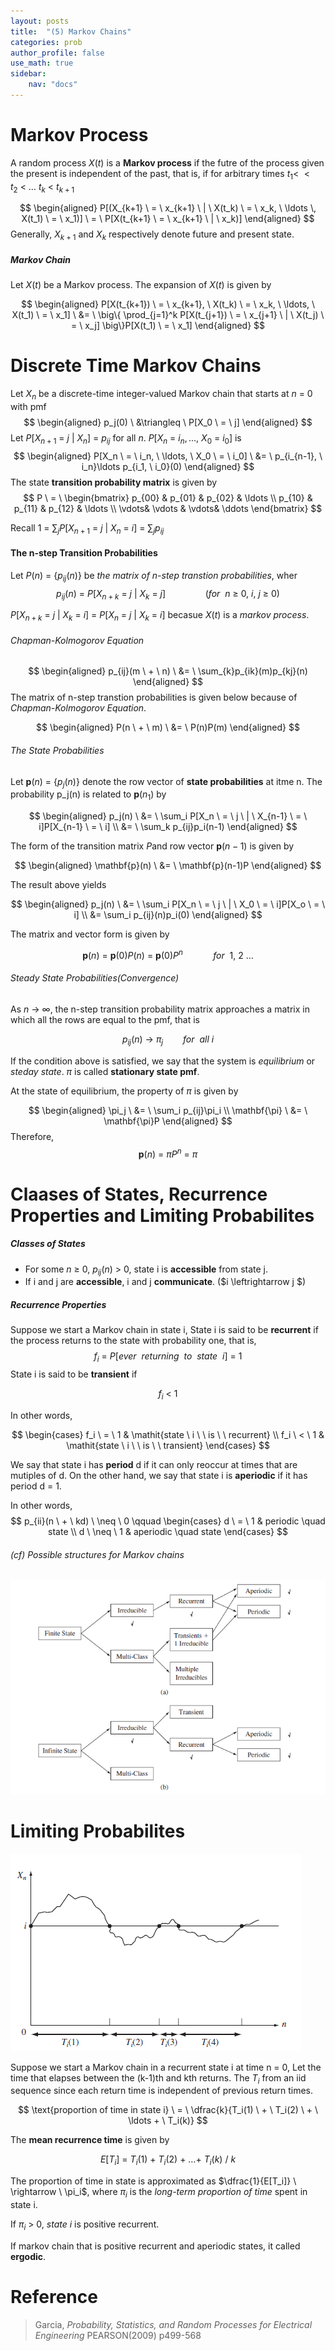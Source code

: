 ```yaml
---
layout: posts
title:  "(5) Markov Chains"
categories: prob
author_profile: false
use_math: true
sidebar:
    nav: "docs"
---
```


# Markov Process
A random process $X(t)$ is a **Markov process** if the futre of the process given the present is independent of the past, that is, if for arbitrary times $t_1 < \ < t_2 \ < \ \ldots \ t_k \ < \ t_{k+1}$

$$
    \begin{aligned}
        P[(X_{k+1} \ = \ x_{k+1} \ | \ X(t_k) \ = \ x_k, \ \ldots \, X(t_1) \ = \ x_1)] \ = \ P[X(t_{k+1} \ = \ x_{k+1} \ | \ x_k)]
    \end{aligned}
$$
Generally, $X_{k+1}$ and $X_k$ respectively denote future and present state.

##### Markov Chain
Let $X(t)$ be a Markov process. The expansion of $X(t)$ is given by

$$
    \begin{aligned}
        P[X(t_{k+1}) \ = \ x_{k+1}, \ X(t_k) \ = \ x_k, \ \ldots, \ X(t_1) \ = \ x_1] \ &= \ \big\{ \prod_{j=1}^k P[X(t_{j+1}) \ = \ x_{j+1} \ | \ X(t_j) \ = \ x_j]  \big\}P[X(t_1) \ = \ x_1]
    \end{aligned}
$$

# Discrete Time Markov Chains
Let $X_n$ be a discrete-time integer-valued Markov chain that starts at $n \ = \ 0$ with pmf
$$
    \begin{aligned}
        p_j(0) \ &\triangleq \ P[X_0 \ = \ j]
    \end{aligned}
$$
Let $P[X_{n+1} \ = \ j \ | \ X_n] \ = \ p_{ij}$ for all $n$. $P[X_n \ = \ i_n, \ldots, \ X_0 \ = \ i_0]$ is
$$
    \begin{aligned}
        P[X_n \ = \ i_n, \ \ldots, \ X_0 \ = \ i_0] \ &= \ p_{i_{n-1}, \ i_n}\ldots p_{i_1, \ i_0}(0)
    \end{aligned}
$$
The state **transition probability matrix** is given by
$$
    P \ = \ \begin{bmatrix}
        p_{00} & p_{01} & p_{02} & \ldots \\
        p_{10} & p_{11} & p_{12} & \ldots \\
         \vdots& \vdots &  \vdots& \ddots
    \end{bmatrix}
$$

Recall $1 \ = \ \sum_j P[X_{n+1} \ = \ j \ | \ X_n \ = \ i] \ = \ \sum_j p_{ij}$

#### The n-step Transition Probabilities
Let $P(n) \ = \ \{ p_{ij}(n) \}$ be *the matrix of n-step transtion probabilities*, wher
$$
    p_{ij}(n) \ = \ P[X_{n+k} \ = \ j \ | \ X_k \ = \ j]    \qquad \qquad (for \  \ n \ \geq \ 0, \ i, \ j \ \geq \ 0)
$$

$P[X_{n+k} \ = \ j \ | \ X_k \ = \ i] \ = \ P[X_n \ = \ j \ | \ X_k \ = \ i]$ becasue $X(t)$ is a *markov process*.

###### Chapman-Kolmogorov Equation
$$
    \begin{aligned}
        p_{ij}(m \ + \ n) \ &= \ \sum_{k}p_{ik}(m)p_{kj}(n)
    \end{aligned}
$$
The matrix of n-step transtion probabilities is given below because of *Chapman-Kolmogorov Equation*.

$$
    \begin{aligned}
        P(n \ + \ m) \ &= \ P(n)P(m)        
    \end{aligned}
$$

###### The State Probabilities
Let $\mathbf{p}(n) \ = \ \{ p_j(n) \}$ denote the row vector of **state probabilities** at itme n.
The probability p_j(n) is related to $\mathbf{p}(n_1)$ by

$$
    \begin{aligned}
        p_j(n) \ &= \ \sum_i P[X_n \ = \ j \ | \ X_{n-1} \ = \ i]P[X_{n-1} \ = \ i] \\
                 &= \ \sum_k p_{ij}p_i(n-1)
    \end{aligned}
$$

The form of the transition matrix $P$and row vector $\mathbf{p}(n-1)$ is given by

$$
    \begin{aligned}
        \mathbf{p}(n) \ &= \ \mathbf{p}(n-1)P   
     \end{aligned}
$$

The result above yields

$$
    \begin{aligned}
        p_j(n) \ &= \ \sum_i P[X_n \ = \ j \ | \ X_0 \ = \ i]P[X_o \ = \ i] \\
                 &= \sum_i p_{ij}(n)p_i(0)
    \end{aligned}
$$

The matrix and vector form is given by

$$
    \mathbf{p}(n) \ = \ \mathbf{p}(0)P(n) \ = \ \mathbf{p}(0)P^n    \qquad \quad for \ \ 1, \ 2 \ \ldots
$$

###### Steady State Probabilities(Convergence)
As $n \ \rightarrow \ \infty$, the n-step transition probability matrix approaches a matrix in which all the rows are equal to the pmf, that is

$$
    p_{ij}(n) \ \rightarrow \ \pi_j \qquad for \ \ all \ i
$$

If the condition above is satisfied, we say that the system is *equilibrium* or *steday state*.
$\pi$ is called **stationary state pmf**.

At the state of equilibrium, the property of $\pi$ is given by

$$
    \begin{aligned}
        \pi_j \ &= \ \sum_i p_{ij}\pi_i \\
        \mathbf{\pi} \ &= \ \mathbf{\pi}P     
    \end{aligned}
$$
Therefore, 
$$
    \mathbf{p}(n) \ = \ \pi P^n \ = \ \pi
$$

# Claases of States, Recurrence Properties and Limiting Probabilites

##### Classes of States
- For some $n \ \geq \ 0$, $p_{ij}(n) \ > \ 0$, state i is **accessible** from state j.
- If i and j are **accessible**, i and j **communicate**.   ($i \leftrightarrow j $)

##### Recurrence Properties
Suppose we start a Markov chain in state i, State i is said to be **recurrent** if the process returns to the state with probability one, that is,
$$
    f_i \ = \ P[ever \ \ returning \ \ to \ \ state \ \ i] \ = \ 1
$$
State i is said to be **transient** if

$$
    f_i \ < \ 1
$$

In other words,

$$
    \begin{cases}
        f_i \ = \ 1 & \mathit{state \ i \  \ is \ \ recurrent} \\
        f_i \ < \ 1 & \mathit{state \ i \ \ is \ \ transient}
    \end{cases}
$$

We say that state i has **period** d if it can only reoccur at times that are mutiples of d. On the other hand, we say that state i is **aperiodic** if it has period d = 1.

In other words,
$$
    p_{ii}(n \ + \ kd) \ \neq \ 0 \qquad
    \begin{cases}
        d \ = \ 1 & periodic \quad state    \\
        d \ \neq \ 1 & aperiodic \quad state
    \end{cases}
$$

###### (cf) Possible structures for Markov chains

![markov](/assets/img_prob/prob3.png)

# Limiting Probabilites
![recur](/assets/img_prob/prob4.png)


Suppose we start a Markov chain in a recurrent state i at time n = 0, Let the time that elapses between the (k-1)th and kth returns. The $T_i$ from an iid sequence since each return time is independent of previous return times.

$$
    \text{proportion of time in state i} \ = \ \dfrac{k}{T_i(1) \ + \ T_i(2) \ + \ \ldots + \ T_i(k)}
$$

The **mean recurrence time** is given by

$$
    E[T_i] \ = \ T_i(1) \ + \ T_i(2) \ + \ \ldots + \ T_i(k) \ / \ k
$$

The proportion of time in state is approximated as $\dfrac{1}{E[T_i]} \ \rightarrow \ \pi_i$,
where $\pi_i$ is the *long-term proportion of time* spent in state i.

If $\pi_i \ > \ 0$, *state i* is positive recurrent.

If markov chain that is positive recurrent and aperiodic states, it called **ergodic**.

# Reference

>Garcia, *Probability, Statistics, and Random Processes for Electrical Engineering* PEARSON(2009) p499-568